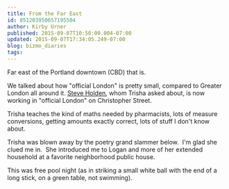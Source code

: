 ```yaml
---
title: From the Far East
id: 851203950657195504
author: Kirby Urner
published: 2015-09-07T10:50:00.004-07:00
updated: 2015-09-07T17:34:05.249-07:00
blog: bizmo_diaries
tags: 
---
```


[](https://www.flickr.com/photos/kirbyurner/20589183123/)

[](https://www.flickr.com/photos/kirbyurner/21184055286/in/photostream/)

Far east of the Portland downtown (CBD) that is. 

We talked about how "official London" is pretty small, compared to Greater London all around it. [Steve Holden](http://controlroom.blogspot.com/2015/07/oscon-2015-begins.html), whom Trisha asked about, is now working in "official London" on Christopher Street.

Trisha teaches the kind of maths needed by pharmacists, lots of measure conversions, getting amounts exactly correct, lots of stuff I don't know about. 

Trisha was blown away by the poetry grand slammer below.  I'm glad she clued me in.  She introduced me to Logan and more of her extended household at a favorite neighborhood public house.

This was free pool night (as in striking a small white ball with the end of a long stick, on a green table, not swimming).